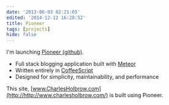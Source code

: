 ```yaml
---
date: '2013-06-03 02:21:05'
edited: '2014-12-12 16:28:52'
title: Pioneer
tags: [projects]
hide: false
---
```


I'm launching [Pioneer (github)](http://github.com/CharlesHolbrow/Pioneer).

- Full stack blogging application built with [Meteor](http://meteor.com)
- Written entirely in [CoffeeScript](http://coffeescript.org/)
- Designed for simplicity, maintainability, and performance

This site, [www.CharlesHolbrow.com](http://http://www.charlesholbrow.com/) is built using Pioneer.
